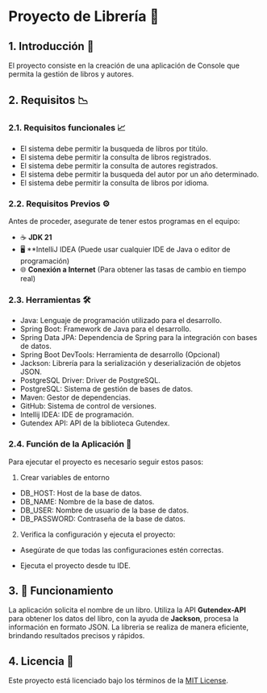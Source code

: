 # **Proyecto de Librería** 📘

## 1. **Introducción** 📖

El proyecto consiste en la creación de una aplicación de Console que permita la gestión de libros y autores.

## 2. **Requisitos** 📉

### 2.1. **Requisitos funcionales** 📈

* El sistema debe permitir la busqueda de libros por titúlo.
* El sistema debe permitir la consulta de libros registrados.
* El sistema debe permitir la consulta de autores registrados.
* El sistema debe permitir la busqueda del autor por un año determinado.
* El sistema debe permitir la consulta de libros por idioma.

### 2.2. **Requisitos Previos** ⚙️

Antes de proceder, asegurate de tener estos programas en el equipo:

* ☕ **JDK 21**
* 🖥️ **IntelliJ IDEA (Puede usar cualquier IDE de Java o editor de programación)
* 🌐 **Conexión a Internet** (Para obtener las tasas de cambio en tiempo real)

### 2.3. **Herramientas** 🛠️

* Java: Lenguaje de programación utilizado para el desarrollo.
* Spring Boot: Framework de Java para el desarrollo.
* Spring Data JPA: Dependencia de Spring para la integración con bases de datos.
* Spring Boot DevTools: Herramienta de desarrollo (Opcional)
* Jackson: Librería para la serialización y deserialización de objetos JSON.
* PostgreSQL Driver: Driver de PostgreSQL.
* PostgreSQL: Sistema de gestión de bases de datos.
* Maven: Gestor de dependencias.
* GitHub: Sistema de control de versiones.
* Intellij IDEA: IDE de programación.
* Gutendex API: API de la biblioteca Gutendex.

### 2.4. **Función de la Aplicación** 🚀

Para ejecutar el proyecto es necesario seguir estos pasos:

1. Crear variables de entorno

* DB_HOST: Host de la base de datos.
* DB_NAME: Nombre de la base de datos.
* DB_USER: Nombre de usuario de la base de datos.
* DB_PASSWORD: Contraseña de la base de datos.

2. Verifica la configuración y ejecuta el proyecto:

* Asegúrate de que todas las configuraciones estén correctas.

* Ejecuta el proyecto desde tu IDE.


## 3. 🔄 **Funcionamiento**

La aplicación solicita el nombre de un libro. Utiliza la API **Gutendex-API** para obtener los datos del libro, con la ayuda de **Jackson**, procesa la información en formato JSON. La libreria se realiza de manera eficiente, brindando resultados precisos y rápidos.

## 4. **Licencia** 📝

Este proyecto está licenciado bajo los términos de la [MIT License](LICENSE).

